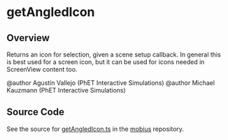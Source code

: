 # getAngledIcon

## Overview

Returns an icon for selection, given a scene setup callback. In general this is best used for a screen icon, but
it can be used for icons needed in ScreenView content too.

@author Agustín Vallejo (PhET Interactive Simulations)
@author Michael Kauzmann (PhET Interactive Simulations)



## Source Code

See the source for [getAngledIcon.ts](https://github.com/phetsims/mobius/blob/main/js/getAngledIcon.ts) in the [mobius](https://github.com/phetsims/mobius) repository.
